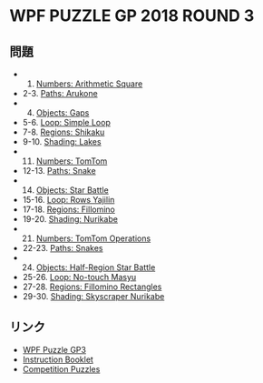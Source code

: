 # WPF PUZZLE GP 2018 ROUND 3

## 問題
- 1. [Numbers: Arithmetic Square](../puzzle/arithmeticsquare.md)
- 2-3. [Paths: Arukone](../puzzle/arukone.md)
- 4. [Objects: Gaps](../puzzle/gaps.md)
- 5-6. [Loop: Simple Loop](../puzzle/simpleloop.md)
- 7-8. [Regions: Shikaku](../puzzle/shikaku.md)
- 9-10. [Shading: Lakes](../puzzle/lakes.md)
- 11. [Numbers: TomTom](../puzzle/tomtom.md)
- 12-13. [Paths: Snake](../puzzle/snake.md)
- 14. [Objects: Star Battle](../puzzle/starbattle.md)
- 15-16. [Loop: Rows Yajilin](../puzzle/yajilin-rows.md)
- 17-18. [Regions: Fillomino](../puzzle/fillomino.md)
- 19-20. [Shading: Nurikabe](../puzzle/nurikabe.md)
- 21. [Numbers: TomTom Operations](../puzzle/tomtom-operations.md)
- 22-23. [Paths: Snakes](../puzzle/snakes.md)
- 24. [Objects: Half-Region Star Battle](../puzzle/starbattle-halfregion.md)
- 25-26. [Loop: No-touch Masyu](../puzzle/masyu-notouch.md)
- 27-28. [Regions: Fillomino Rectangles](../puzzle/fillomino-rectangles.md)
- 29-30. [Shading: Skyscraper Nurikabe](../puzzle/skyscraper-nurikabe.md)

## リンク
- [WPF Puzzle GP3](https://gp.worldpuzzle.org/content/wpf-puzzle-gp3-3)
- [Instruction Booklet](https://gp.worldpuzzle.org/content/instruction-booklet-70)
- [Competition Puzzles](https://gp.worldpuzzle.org/content/competition-puzzles-35)
